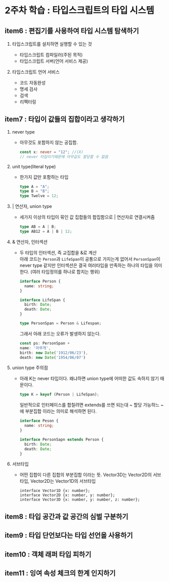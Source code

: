 # 2주차 학습 : 타입스크립트의 타입 시스템

## item6 : 편집기를 사용하여 타입 시스템 탐색하기

1. 타입스크립트를 설치하면 실행할 수 있는 것

   - 타입스크립트 컴파일러(주된 목적)
   - 타입스크립트 서버(언어 서비스 제공)

2. 타입스크립트 언어 서비스
   - 코드 자동완성
   - 명세 검사
   - 검색
   - 리팩터링

## item7 : 타입이 값들의 집합이라고 생각하기

1. never type
   - 아무것도 포함하지 않는 공집함.
     ```ts
     const x: never = "12"; //(X)
     // never 타입이기때문에 아무값도 할당할 수 없음
     ```
2. unit type(literal type)
   - 한가지 값만 포함하는 타입
     ```ts
     type A = "A";
     type B = "B";
     type Twelve = 12;
     ```
3. | 연산자, union type
   - 세가지 이상의 타입이 묶인 값 집합들의 합집함으로 | 연산자로 연결시켜줌
     ```ts
     type AB = A | B;
     type AB12 = A | B | 12;
     ```
4. & 연산자, 인터섹션

   - 두 타입의 인터섹션, 즉 교집합을 &로 계산 <br>
     아래 코드는 `Person`과 `LifeSpan`이 공통으로 가지는게 없어서 `PersonSpan`이 never type 같지만 인터섹션은 결국 여러타입을 만족하는 하나의 타입을 의미한다. (여러 타입정의를 하나로 합치는 행위)

     ```ts
     interface Person {
       name: string;
     }

     interface LifeSpan {
       birth: Date;
       death: Date;
     }

     type PersonSpan = Person & Lifespan;
     ```

     그래서 아래 코드는 오류가 발생하지 않는다.

     ```ts
     const ps: PersonSpan +
     name: '아무개',
     birth: new Date('1912/06/23'),
     death: new Date('1954/06/07')
     ```

5. union type 주의점

   - 아래 K는 never 타입이다. 왜냐하면 union type에 어떠한 값도 속하지 않기 때문이다.

     ```ts
     type K = keyof (Person | LifeSpan);
     ```

     일반적으로 인터페이스를 합칠려면 extends를 쓰면 되는대 ~ 할당 가능하느 ~ 에 부분집합 이라는 의미로 해석하면 된다.

     ```ts
     interface Peson {
       name: string;
     }

     interface PersonSapn extends Person {
       birth: Date;
       death: Date;
     }
     ```

6. 서브타입
   - 어떤 집합이 다른 집합의 부분집합 이라는 뜻.
     Vector3D는 Vector2D의 서브타입, Vector2D는 Vector1D의 서브타입
     ```
     interface Vector1D {x: number};
     interface Vector2D {x: number, y: number};
     interface Vector3D {x: number, y: number, z: number};
     ```

## item8 : 타입 공간과 값 공간의 심벌 구분하기

## item9 : 타입 단언보다는 타입 선언을 사용하기

## item10 : 객체 래퍼 타입 피하기

## item11 : 잉여 속성 체크의 한계 인지하기
